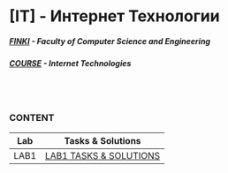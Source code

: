 # [IT] - Интернет Технологии
##### [FINKI](https://finki.ukim.mk/) - Faculty of Computer Science and Engineering
##### [COURSE](https://finki.ukim.mk/mk/subject/%D0%B8%D0%BD%D1%82%D0%B5%D1%80%D0%BD%D0%B5%D1%82-%D1%82%D0%B5%D1%85%D0%BD%D0%BE%D0%BB%D0%BE%D0%B3%D0%B8%D0%B8) - Internet Technologies
<br/>
<br/>

### CONTENT

Lab | Tasks & Solutions 
------------ | ------------ 
LAB1 | [LAB1 TASKS & SOLUTIONS](https://github.com/FisnikL/Internet-Tehnologii/tree/master/LAB1) 

